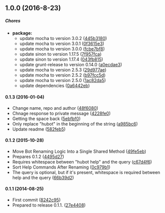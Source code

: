 ## 1.0.0 (2016-8-23)

##### Chores

* **package:**
  * update mocha to version 3.0.2 ([445b3180](https://github.com/lgaticaq/hubot-help-private/commit/445b318018c7c7031ac94af148fd04f299bd3b7f))
  * update mocha to version 3.0.1 ([0f3615e3](https://github.com/lgaticaq/hubot-help-private/commit/0f3615e3427688a800cdbfda047c4305ce6acbc7))
  * update mocha to version 3.0.0 ([fcbe7bf8](https://github.com/lgaticaq/hubot-help-private/commit/fcbe7bf83777a3cd81c66eb9ba103023b160283c))
  * update sinon to version 1.17.5 ([7f957fca](https://github.com/lgaticaq/hubot-help-private/commit/7f957fcab4828caa97750d5f97515e791be47663))
  * update sinon to version 1.17.4 ([043fb815](https://github.com/lgaticaq/hubot-help-private/commit/043fb815887b5a4db372abf88749af9f9d480ce7))
  * update grunt-release to version 0.14.0 ([a0ecdae3](https://github.com/lgaticaq/hubot-help-private/commit/a0ecdae3f0372a7c97100fb10f59e1ff3ea8e499))
  * update mocha to version 2.5.3 ([29d977ae](https://github.com/lgaticaq/hubot-help-private/commit/29d977ae6adfca05d8a882f78f5872e6d4b50b3a))
  * update mocha to version 2.5.2 ([b97fcc5d](https://github.com/lgaticaq/hubot-help-private/commit/b97fcc5dd154578daed8bbe5e4909434bca87ce0))
  * update mocha to version 2.5.0 ([1ac82da5](https://github.com/lgaticaq/hubot-help-private/commit/1ac82da51332a927de2d1a20212b1f4f8a837abc))
  * update dependencies ([0a6442eb](https://github.com/lgaticaq/hubot-help-private/commit/0a6442ebdf04d300121325b243b3d3c4c682ad15))

#### 0.1.3 (2016-01-04)

* Change name, repo and author ([48f6080](https://github.com/lgaticaq/hubot-help-private/commit/48f6080))
* Chnage response to private message ([4228fe0](https://github.com/lgaticaq/hubot-help-private/commit/4228fe0))
* Getting the space back ([5ebfbf0](https://github.com/lgaticaq/hubot-help-private/commit/5ebfbf0))
* Only replace "hubot" in the beginning of the string ([a985bc6](https://github.com/lgaticaq/hubot-help-private/commit/a985bc6))
* Update readme ([582feb5](https://github.com/lgaticaq/hubot-help-private/commit/582feb5))

#### 0.1.2 (2015-10-28)

* Move Bot Renaming Logic Into a Single Shared Method ([49fe5eb](https://github.com/lgaticaq/hubot-help-private/commit/49fe5eb))
* Prepares 0.1.2 ([4495d27](https://github.com/lgaticaq/hubot-help-private/commit/4495d27))
* Requires whitespace between "hubot help" and the query ([c67d4f6](https://github.com/lgaticaq/hubot-help-private/commit/c67d4f6))
* Sort Help Commands After Renaming ([0c979b1](https://github.com/lgaticaq/hubot-help-private/commit/0c979b1))
* The query is optional, but if it's present, whitespace is required between help and the query ([66b39d2](https://github.com/lgaticaq/hubot-help-private/commit/66b39d2))

#### 0.1.1 (2014-08-25)

* First commit ([8242c95](https://github.com/lgaticaq/hubot-help-private/commit/8242c95))
* Prepared to release 0.1.1. ([27e4408](https://github.com/lgaticaq/hubot-help-private/commit/27e4408))
